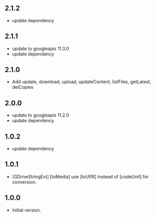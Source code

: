 ## 2.1.2
- update dependency
## 2.1.1
- update to googleapis 11.3.0
- update dependency
## 2.1.0
- Add update, download, upload, updateContent, listFiles, getLatest, delCopies
## 2.0.0
- update to googleapis 11.2.0
- update dependency
## 1.0.2
- update dependency
## 1.0.1
- [GDriveStringExt] [toMedia] use [toUtf8] instead of [codeUnit] for conversion.
## 1.0.0
- Initial version.
